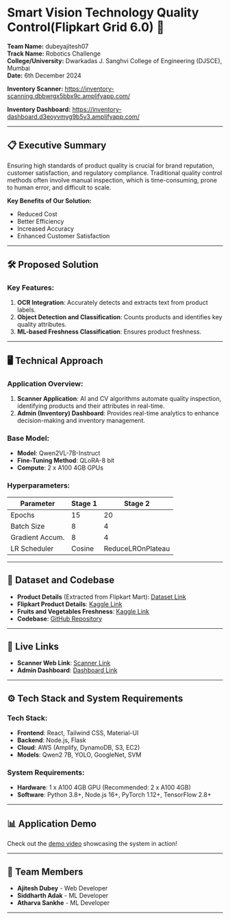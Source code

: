 


# Smart Vision Technology Quality Control(Flipkart Grid 6.0) 🚀

**Team Name:** dubeyajitesh07  
**Track Name:** Robotics Challenge  
**College/University:** Dwarkadas J. Sanghvi College of Engineering (DJSCE), Mumbai  
**Date:** 6th December 2024  

**Inventory Scanner:** https://inventory-scanning.dbbwrgx5bbx9c.amplifyapp.com/

**Inventory Dashboard:** https://inventory-dashboard.d3eoyvmyg9b5y3.amplifyapp.com/ 


---

## 📋 Executive Summary

Ensuring high standards of product quality is crucial for brand reputation, customer satisfaction, and regulatory compliance. Traditional quality control methods often involve manual inspection, which is time-consuming, prone to human error, and difficult to scale.

**Key Benefits of Our Solution:**
- Reduced Cost
- Better Efficiency
- Increased Accuracy
- Enhanced Customer Satisfaction

---

## 🛠️ Proposed Solution

### Key Features:
1. **OCR Integration**: Accurately detects and extracts text from product labels.
2. **Object Detection and Classification**: Counts products and identifies key quality attributes.
3. **ML-based Freshness Classification**: Ensures product freshness.

---

## 🖥️ Technical Approach

### Application Overview:
1. **Scanner Application**: AI and CV algorithms automate quality inspection, identifying products and their attributes in real-time.
2. **Admin (Inventory) Dashboard**: Provides real-time analytics to enhance decision-making and inventory management.

### Base Model:
- **Model**: Qwen2VL-7B-Instruct  
- **Fine-Tuning Method**: QLoRA-8 bit  
- **Compute**: 2 x A100 4GB GPUs  

### Hyperparameters:
| Parameter       | Stage 1 | Stage 2 |
|-----------------|----------|---------|
| Epochs          | 15       | 20      |
| Batch Size      | 8        | 4       |
| Gradient Accum. | 8        | 4       |
| LR Scheduler    | Cosine   | ReduceLROnPlateau |

---

## 💾 Dataset and Codebase

- **Product Details** (Extracted from Flipkart Mart): [Dataset Link](https://drive.google.com/drive/u/0/folders/1SqKRgCrPiJo3BuzA9sP5YeTHPCoNNxWB)
- **Flipkart Product Details**: [Kaggle Link](https://www.kaggle.com/datasets/PromptCloudHQ/flipkart-products)
- **Fruits and Vegetables Freshness**: [Kaggle Link](https://www.kaggle.com/datasets/muhriddinmuxiddinov/fruits-and-vegetables-dataset)
- **Codebase**: [GitHub Repository](https://github.com/Ajitesh72/Flipkart_Grid_6.0)

---

## 🔗 Live Links

- **Scanner Web Link**: [Scanner Link](https://inventory-scanning.dbbwrgx5bbx9c.amplifyapp.com/)  
- **Admin Dashboard**: [Dashboard Link](https://inventory-dashboard.d1uda94nm3qxm3.amplifyapp.com/ )  

---

## ⚙️ Tech Stack and System Requirements

### Tech Stack:
- **Frontend**: React, Tailwind CSS, Material-UI
- **Backend**: Node.js, Flask
- **Cloud**: AWS (Amplify, DynamoDB, S3, EC2)
- **Models**: Qwen2 7B, YOLO, GoogleNet, SVM

### System Requirements:
- **Hardware**: 1 x A100 4GB GPU (Recommended: 2 x A100 4GB)
- **Software**: Python 3.8+, Node.js 16+, PyTorch 1.12+, TensorFlow 2.8+

---

## 📊 Application Demo

Check out the [demo video](https://docs.google.com/file/d/1STmaKN67HQ5qhONIzjDxvkorOPxc9-Up/preview) showcasing the system in action!

---

## 👥 Team Members
- **Ajitesh Dubey** - Web Developer  
- **Siddharth Adak** - ML Developer  
- **Atharva Sankhe** - ML Developer

---


